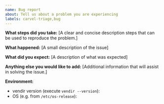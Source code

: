 ```yaml
---
name: Bug report
about: Tell us about a problem you are experiencing
labels: carvel-triage,bug
---
```


**What steps did you take:**
[A clear and concise description steps that can be used to reproduce the problem.]

**What happened:**
[A small description of the issue]

**What did you expect:**
[A description of what was expected]

**Anything else you would like to add:**
[Additional information that will assist in solving the issue.]

**Environment:**

- vendir version (execute `vendir --version`):
- OS (e.g. from `/etc/os-release`):
